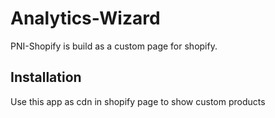 # Analytics-Wizard

PNI-Shopify is build as a custom page for shopify.

## Installation

Use this app as cdn in shopify page to show custom products